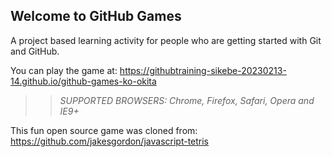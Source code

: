 ## Welcome to GitHub Games

A project based learning activity for people who are getting started with Git and GitHub.

You can play the game at: https://githubtraining-sikebe-20230213-14.github.io/github-games-ko-okita
 
>> _*SUPPORTED BROWSERS*: Chrome, Firefox, Safari, Opera and IE9+_

This fun open source game was cloned from: https://github.com/jakesgordon/javascript-tetris

